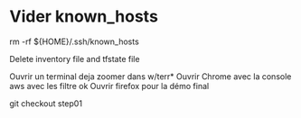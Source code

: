 # Vider known_hosts
rm -rf ${HOME}/.ssh/known_hosts

Delete inventory file and tfstate file

Ouvrir un terminal deja zoomer dans w/terr*
Ouvrir Chrome avec la console aws avec les filtre ok
Ouvrir firefox pour la démo final

git checkout step01
       